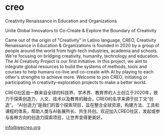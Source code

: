 # creo
Creativity Renaissance in Education and Organizations

Unite Global Innovators to Co-Create & Explore the Boundary of Creativity

Came out of the origin of "Creativity" in Latino language, CREO, Creativity Renaissance in Education & Organizations is founded in 2020 by a group of people around the world from high-tech industries, academia and schools. We're focusing on bridging creativity, humanity, technology and education.
The AI Creativity Project is our first initiative. In this project, we aim to integrate global resources to build the systems of methods, tools and courses to help humans co-live and co-create with AI by playing to each other's strengths to achieve more. Welcome to join CREO, initiating or participating in creativity-exploration projects to make a better world.

CREO社区由一群来自全球的科技界、学术界、教育界的人士创立于2020年，致力于探索创造力、人文、技术以及教育的融合。CREO的名字来源于拉丁文“创造”。
“AI创造力”是我们的首个探索项目，旨在整合全球资源，构建方法、工具和课程的体系，帮助人类与AI各展所长、共生共创。欢迎加入CREO社区，发起或参与各种方向的创造力探索项目，让世界变得更美好。

info@wecreo.org
